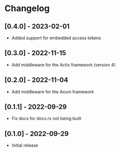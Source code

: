 # Changelog

## [0.4.0] - 2023-02-01

- Added support for embedded access tokens

## [0.3.0] - 2022-11-15

- Add middleware for the Actix framework (version 4)

## [0.2.0] - 2022-11-04

- Add middleware for the Axum framework

## [0.1.1] - 2022-09-29

- Fix docs for docs.rs not being built

## [0.1.0] - 2022-09-29

- Initial release

